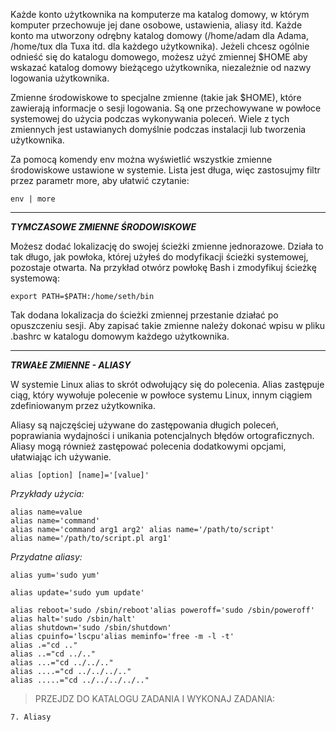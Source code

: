 Każde konto użytkownika na komputerze ma katalog domowy, w którym komputer przechowuje jej dane osobowe, ustawienia, aliasy itd. Każde konto ma utworzony odrębny katalog domowy (/home/adam dla Adama, /home/tux dla Tuxa itd. dla każdego użytkownika). Jeżeli chcesz ogólnie odnieść się do katalogu domowego, możesz użyć zmiennej $HOME aby wskazać katalog domowy bieżącego użytkownika, niezależnie od nazwy logowania użytkownika.

Zmienne środowiskowe to specjalne zmienne (takie jak $HOME), które zawierają informacje o sesji logowania. Są one przechowywane w powłoce systemowej do użycia podczas wykonywania poleceń. Wiele z tych zmiennych jest ustawianych domyślnie podczas instalacji lub tworzenia użytkownika.

Za pomocą komendy env można wyświetlić wszystkie zmienne środowiskowe ustawione w systemie. Lista jest długa, więc zastosujmy filtr przez parametr more, aby ułatwić czytanie:

```
env | more
```
___
***TYMCZASOWE ZMIENNE ŚRODOWISKOWE***

Możesz dodać lokalizację do swojej ścieżki zmienne jednorazowe. Działa to tak długo, jak powłoka, której użyłeś do modyfikacji ścieżki systemowej, pozostaje otwarta. Na przykład otwórz powłokę Bash i zmodyfikuj ścieżkę systemową:

```
export PATH=$PATH:/home/seth/bin
```

Tak dodana lokalizacja do ścieżki zmiennej przestanie działać po opuszczeniu sesji. Aby zapisać takie zmienne należy dokonać wpisu w pliku .bashrc w katalogu domowym każdego użytkownika.
___
***TRWAŁE ZMIENNE - ALIASY***

W systemie Linux alias to skrót odwołujący się do polecenia. Alias zastępuje ciąg, który wywołuje polecenie w powłoce systemu Linux, innym ciągiem zdefiniowanym przez użytkownika.

Aliasy są najczęściej używane do zastępowania długich poleceń, poprawiania wydajności i unikania potencjalnych błędów ortograficznych. Aliasy mogą również zastępować polecenia dodatkowymi opcjami, ułatwiając ich używanie.

```
alias [option] [name]='[value]'
```

*Przykłady użycia:*

```
alias name=value  
alias name='command'  
alias name='command arg1 arg2' alias name='/path/to/script'  
alias name='/path/to/script.pl arg1'
```

*Przydatne aliasy:*

```
alias yum='sudo yum'

alias update='sudo yum update'

alias reboot='sudo /sbin/reboot'alias poweroff='sudo /sbin/poweroff'
alias halt='sudo /sbin/halt'
alias shutdown='sudo /sbin/shutdown'
alias cpuinfo='lscpu'alias meminfo='free -m -l -t'
alias .="cd .."
alias ..="cd ../.."
alias ...="cd ../../.."
alias ....="cd ../../../.."
alias .....="cd ../../../../.."
```


>PRZEJDZ DO KATALOGU ZADANIA I WYKONAJ ZADANIA:

```
7. Aliasy
```
